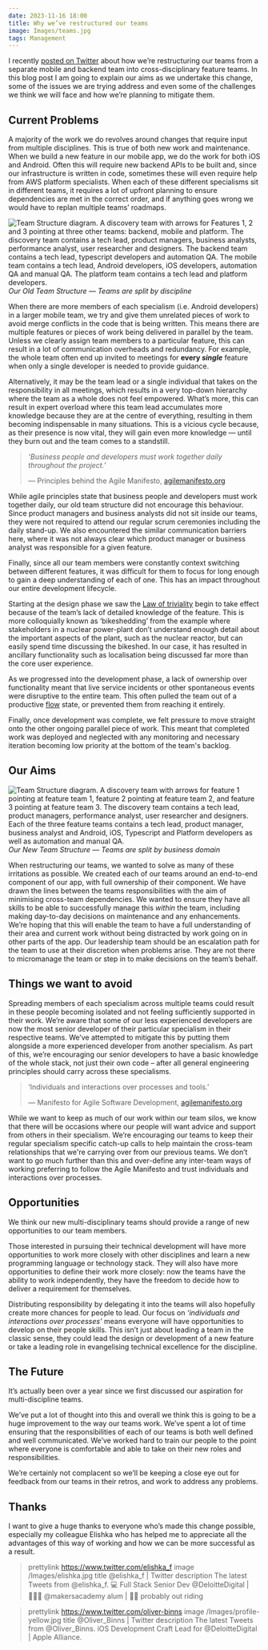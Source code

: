 ```yaml
---
date: 2023-11-16 18:00
title: Why we’ve restructured our teams
image: Images/teams.jpg
tags: Management
---
```


I recently [posted on Twitter](https://x.com/oliver_binns/status/1712736226447409264?s=46) about how we’re restructuring our teams from a separate mobile and backend team into cross-disciplinary feature teams. In this blog post I am going to explain our aims as we undertake this change, some of the issues we are trying address and even some of the challenges we think we will face and how we’re planning to mitigate them. 

## Current Problems

A majority of the work we do revolves around changes that require input from multiple disciplines.
This is true of both new work and maintenance. 
When we build a new feature in our mobile app, we do the work for both iOS and Android.
Often this will require new backend APIs to be built and, since our infrastructure is written in code, sometimes these will even require help from AWS platform specialists.
When each of these different specialisms sit in different teams, it requires a lot of upfront planning to ensure dependencies are met in the correct order, and if anything goes wrong we would have to replan multiple teams’ roadmaps.

![Team Structure diagram. A discovery team with arrows for Features 1, 2 and 3 pointing at three other teams: backend, mobile and platform. The discovery team contains a tech lead, product managers, business analysts, performance analyst, user researcher and designers. The backend team contains a tech lead, typescript developers and automation QA. The mobile team contains a tech lead, Android developers, iOS developers, automation QA and manual QA. The platform team contains a tech lead and platform developers.](../../Images/team-restructure-before.png)
*Our Old Team Structure — Teams are split by discipline*

When there are more members of each specialism (i.e. Android developers) in a larger mobile team, we try and give them unrelated pieces of work to avoid merge conflicts in the code that is being written.
This means there are multiple features or pieces of work being delivered in parallel by the team.
Unless we clearly assign team members to a particular feature, this can result in a lot of communication overheads and redundancy.
For example, the whole team often end up invited to meetings for **every _single_** feature when only a single developer is needed to provide guidance.

Alternatively, it may be the team lead or a single individual that takes on the responsibility in all meetings, which results in a very top-down hierarchy where the team as a whole does not feel empowered.
What’s more, this can result in expert overload where this team lead accumulates more knowledge because they are at the centre of everything, resulting in them becoming indispensable in many situations.
This is a vicious cycle because, as their presence is now vital, they will gain even more knowledge — until they burn out and the team comes to a standstill.

> _‘Business people and developers must work together daily throughout the project.’_
> 
> — Principles behind the Agile Manifesto, [agilemanifesto.org](http://agilemanifesto.org/principles.html)

While agile principles state that business people and developers must work together daily, our old team structure did not encourage this behaviour.
Since product managers and business analysts did not sit inside our teams, they were not required to attend our regular scrum ceremonies including the daily stand-up.
We also encountered the similar communication barriers here, where it was not always clear which product manager or business analyst was responsible for a given feature.

Finally, since all our team members were constantly context switching between different features, it was difficult for them to focus for long enough to gain a deep understanding of each of one. This has an impact throughout our entire development lifecycle.

Starting at the design phase we saw the [Law of triviality](https://en.wikipedia.org/wiki/Law_of_triviality) begin to take effect because of the team’s lack of detailed knowledge of the feature.
This is more colloquially known as ‘bikeshedding’ from the example where stakeholders in a nuclear power-plant don’t understand enough detail about the important aspects of the plant, such as the nuclear reactor, but can easily spend time discussing the bikeshed.
In our case, it has resulted in ancillary functionality such as localisation being discussed far more than the core user experience.

As we progressed into the development phase, a lack of ownership over functionality meant that live service incidents or other spontaneous events were disruptive to the entire team.
This often pulled the team out of a productive [flow](https://en.wikipedia.org/wiki/Flow_(psychology)) state, or prevented them from reaching it entirely.

Finally, once development was complete, we felt pressure to move straight onto the other ongoing parallel piece of work.
This meant that completed work was deployed and neglected with any monitoring and necessary iteration becoming low priority at the bottom of the team's backlog.

## Our Aims

![Team Structure diagram. A discovery team with arrows for feature 1 pointing at feature team 1, feature 2 pointing at feature team 2, and feature 3 pointing at feature team 3. The discovery team contains a tech lead, product managers, performance analyst, user researcher and designers. Each of the three feature teams contains a tech lead, product manager, business analyst and Android, iOS, Typescript and Platform developers as well as automation and manual QA.](../../Images/team-restructure-after.png)
*Our New Team Structure — Teams are split by business domain*

When restructuring our teams, we wanted to solve as many of these irritations as possible.
We created each of our teams around an end-to-end component of our app, with full ownership of their component.
We have drawn the lines between the teams responsibilities with the aim of minimising cross-team dependencies.
We wanted to ensure they have all skills to be able to successfully manage this _within_ the team, including making day-to-day decisions on maintenance and any enhancements.
We’re hoping that this will enable the team to have a full understanding of their area and current work without being distracted by work going on in other parts of the app.
Our leadership team should be an escalation path for the team to use at their discretion when problems arise.
They are not there to micromanage the team or step in to make decisions on the team’s behalf.

## Things we want to avoid

Spreading members of each specialism across multiple teams could result in these people becoming isolated and not feeling sufficiently supported in their work.
We’re aware that some of our less experienced developers are now the most senior developer of their particular specialism in their respective teams.
We’ve attempted to mitigate this by putting them alongside a more experienced developer from another specialism.
As part of this, we’re encouraging our senior developers to have a basic knowledge of the whole stack, not just their own code – after all general engineering principles should carry across these specialisms.

> ‘Individuals and interactions over processes and tools.’
>
> — Manifesto for Agile Software Development, [agilemanifesto.org](http://agilemanifesto.org)

While we want to keep as much of our work within our team silos, we know that there will be occasions where our people will want advice and support from others in their specialism.
We’re encouraging our teams to keep their regular specialism specific catch-up calls to help maintain the cross-team relationships that we're carrying over from our previous teams.
We don’t want to go much further than this and over-define any inter-team ways of working preferring to follow the Agile Manifesto and trust individuals and interactions over processes.

## Opportunities

We think our new multi-disciplinary teams should provide a range of new opportunities to our team members.

Those interested in pursuing their technical development will have more opportunities to work more closely with other disciplines and learn a new programming language or technology stack.
They will also have more opportunities to define their work more closely: now the teams have the ability to work independently, they have the freedom to decide how to deliver a requirement for themselves.

Distributing responsibility by delegating it into the teams will also hopefully create more chances for people to lead.
Our focus on _‘individuals and interactions over processes’_ means everyone will have opportunities to develop on their people skills.
This isn’t just about leading a team in the classic sense, they could lead the design or development of a new feature or take a leading role in evangelising technical excellence for the discipline.

## The Future

It’s actually been over a year since we first discussed our aspiration for multi-discipline teams.

We’ve put a lot of thought into this and overall we think this is going to be a huge improvement to the way our teams work.
We’ve spent a lot of time ensuring that the responsibilities of each of our teams is both well defined and well communicated.
We’ve worked hard to train our people to the point where everyone is comfortable and able to take on their new roles and responsibilities.

We’re certainly not complacent so we’ll be keeping a close eye out for feedback from our teams in their retros, and work to address any problems.

## Thanks

I want to give a huge thanks to everyone who’s made this change possible, especially my colleague Elishka who has helped me to appreciate all the advantages of this way of working and how we can be more successful as a result.

> prettylink https://www.twitter.com/elishka_f
> image /Images/elishka.jpg
> title @elishka_f | Twitter
> description The latest Tweets from @elishka_f. 💻 Full Stack Senior Dev @DeloitteDigital | 👩🏼‍🎓 @makersacademy alum | 🚴‍♀️ probably out riding

> prettylink https://www.twitter.com/oliver-binns
> image /Images/profile-yellow.jpg
> title @Oliver_Binns | Twitter
> description The latest Tweets from @Oliver_Binns. iOS Development Craft Lead for @DeloitteDigital | Apple Alliance.
